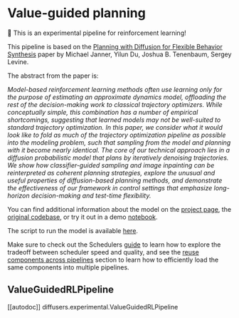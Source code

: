 <!--Copyright 2023 The HuggingFace Team. All rights reserved.

Licensed under the Apache License, Version 2.0 (the "License"); you may not use this file except in compliance with
the License. You may obtain a copy of the License at

http://www.apache.org/licenses/LICENSE-2.0

Unless required by applicable law or agreed to in writing, software distributed under the License is distributed on
an "AS IS" BASIS, WITHOUT WARRANTIES OR CONDITIONS OF ANY KIND, either express or implied. See the License for the
specific language governing permissions and limitations under the License.
-->

# Value-guided planning

<Tip warning={true}>

🧪 This is an experimental pipeline for reinforcement learning!

</Tip>

This pipeline is based on the [Planning with Diffusion for Flexible Behavior Synthesis](https://huggingface.co/papers/2205.09991) paper by Michael Janner, Yilun Du, Joshua B. Tenenbaum, Sergey Levine.

The abstract from the paper is:

*Model-based reinforcement learning methods often use learning only for the purpose of estimating an approximate dynamics model, offloading the rest of the decision-making work to classical trajectory optimizers. While conceptually simple, this combination has a number of empirical shortcomings, suggesting that learned models may not be well-suited to standard trajectory optimization. In this paper, we consider what it would look like to fold as much of the trajectory optimization pipeline as possible into the modeling problem, such that sampling from the model and planning with it become nearly identical. The core of our technical approach lies in a diffusion probabilistic model that plans by iteratively denoising trajectories. We show how classifier-guided sampling and image inpainting can be reinterpreted as coherent planning strategies, explore the unusual and useful properties of diffusion-based planning methods, and demonstrate the effectiveness of our framework in control settings that emphasize long-horizon decision-making and test-time flexibility.*

You can find additional information about the model on the [project page](https://diffusion-planning.github.io/), the [original codebase](https://github.com/jannerm/diffuser), or try it out in a demo [notebook](https://colab.research.google.com/drive/1rXm8CX4ZdN5qivjJ2lhwhkOmt_m0CvU0#scrollTo=6HXJvhyqcITc&uniqifier=1).

The script to run the model is available [here](https://github.com/huggingface/diffusers/tree/main/examples/reinforcement_learning).

<Tip>

Make sure to check out the Schedulers [guide](../../using-diffusers/schedulers) to learn how to explore the tradeoff between scheduler speed and quality, and see the [reuse components across pipelines](../../using-diffusers/loading#reuse-components-across-pipelines) section to learn how to efficiently load the same components into multiple pipelines.

</Tip>

## ValueGuidedRLPipeline
[[autodoc]] diffusers.experimental.ValueGuidedRLPipeline
